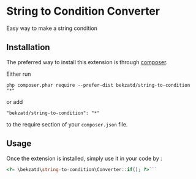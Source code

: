 String to Condition Converter
=============================
Easy way to make a string condition

Installation
------------

The preferred way to install this extension is through [composer](http://getcomposer.org/download/).

Either run

```
php composer.phar require --prefer-dist bekzatd/string-to-condition "*"
```

or add

```
"bekzatd/string-to-condition": "*"
```

to the require section of your `composer.json` file.


Usage
-----

Once the extension is installed, simply use it in your code by  :

```php
<?= \bekzatd\string-to-condition\Converter::if(); ?>```
